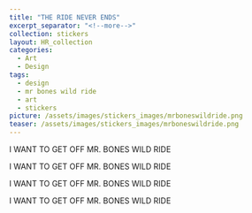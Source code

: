 ```yaml
---
title: "THE RIDE NEVER ENDS"
excerpt_separator: "<!--more-->"
collection: stickers
layout: HR_collection
categories:
  - Art
  - Design
tags:
  - design
  - mr bones wild ride
  - art
  - stickers
picture: /assets/images/stickers_images/mrboneswildride.png
teaser: /assets/images/stickers_images/mrboneswildride.png
---
```

I WANT TO GET OFF MR. BONES WILD RIDE  

I WANT TO GET OFF MR. BONES WILD RIDE  

I WANT TO GET OFF MR. BONES WILD RIDE  

I WANT TO GET OFF MR. BONES WILD RIDE  


